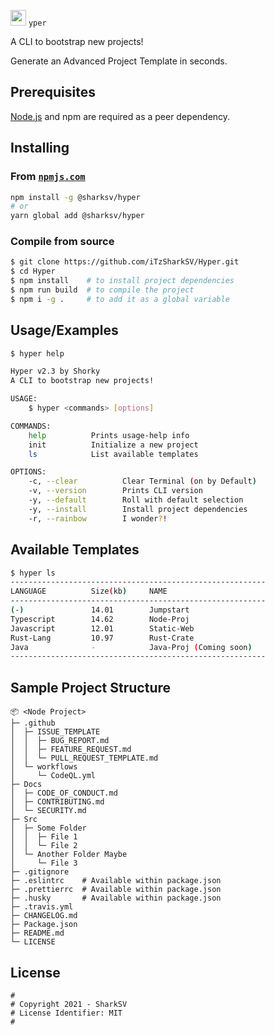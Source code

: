 <img src="https://imgur.com/NjzU6uR.png" width="25px"> `yper`

A CLI to bootstrap new projects!

Generate an Advanced Project Template in seconds.

## Prerequisites

[Node.js](https://nodejs.org/en/) and npm are required as a peer dependency.

## Installing

### From [`npmjs.com`](https://npmjs.com/package/@sharksv/hyper)

```bash
npm install -g @sharksv/hyper
# or
yarn global add @sharksv/hyper
```

### Compile from source

```bash
$ git clone https://github.com/iTzSharkSV/Hyper.git
$ cd Hyper
$ npm install    # to install project dependencies
$ npm run build  # to compile the project
$ npm i -g .     # to add it as a global variable
```

## Usage/Examples

```bash
$ hyper help

Hyper v2.3 by Shorky
A CLI to bootstrap new projects!

USAGE:
    $ hyper <commands> [options]

COMMANDS:
    help          Prints usage-help info
    init          Initialize a new project
    ls            List available templates

OPTIONS:
    -c, --clear          Clear Terminal (on by Default)
    -v, --version        Prints CLI version
    -y, --default        Roll with default selection
    -y, --install        Install project dependencies
    -r, --rainbow        I wonder?!
```

## Available Templates

```bash
$ hyper ls
---------------------------------------------------------
LANGUAGE          Size(kb)     NAME
---------------------------------------------------------
(-)               14.01        Jumpstart
Typescript        14.62        Node-Proj
Javascript        12.01        Static-Web
Rust-Lang         10.97        Rust-Crate
Java              -            Java-Proj (Coming soon)
---------------------------------------------------------
```

## Sample Project Structure

```Txt
📦 <Node Project>
├─ .github
│  ├─ ISSUE_TEMPLATE
│  │  ├─ BUG_REPORT.md
│  │  ├─ FEATURE_REQUEST.md
│  │  └─ PULL_REQUEST_TEMPLATE.md
│  └─ workflows
│     └─ CodeQL.yml
├─ Docs
│  ├─ CODE_OF_CONDUCT.md
│  ├─ CONTRIBUTING.md
│  └─ SECURITY.md
├─ Src
│  ├─ Some Folder
│  │  ├─ File 1
│  │  └─ File 2
│  └─ Another Folder Maybe
│     └─ File 3
├─ .gitignore
├─ .eslintrc    # Available within package.json
├─ .prettierrc  # Available within package.json
├─ .husky       # Available within package.json
├─ .travis.yml
├─ CHANGELOG.md
├─ Package.json
├─ README.md
└─ LICENSE
```

## License

```text
#
# Copyright 2021 - SharkSV
# License Identifier: MIT
#
```
